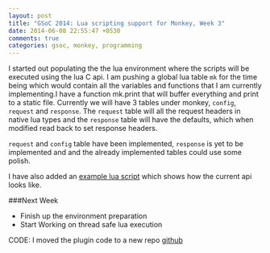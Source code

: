 ```yaml
---
layout: post
title: "GSoC 2014: Lua scripting support for Monkey, Week 3"
date: 2014-06-08 22:55:47 +0530
comments: true
categories: gsoc, monkey, programming
---
```


I started out populating the the lua environment where the scripts
will be executed using the lua C api. I am pushing a global lua table
`mk` for the time being which would contain all the variables and
functions that I am currently implementing.I have a function mk.print
that will buffer everything and print to a static file. Currently we
will have 3 tables under monkey, `config`, `request` and `response`.
The `request` table will all the request headers in native lua types
and the `response` table will have the defaults, which when modified
read back to set response headers.

 `request` and `config` table have been implemented, `response` is yet
 to be implemented and and the already implemented tables could use
 some polish.

 I have also added an [example lua script](https://github.com/diadara/monkey_lua/blob/master/example/test.lua) which shows how the current
 api looks like. 

###Next Week
- Finish up the environment preparation
- Start Working on thread safe lua execution


CODE:
I moved the plugin code to a new repo
[github](https://github.com/diadara/monkey_lua)
